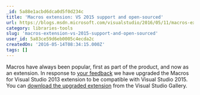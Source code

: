 ```yaml
---
_id: 5a88e1acbd6dca0d5f0d234c
title: 'Macros extension: VS 2015 support and open-sourced'
url: https://blogs.msdn.microsoft.com/visualstudio/2016/05/11/macros-extension-open-sourced-in-visual-studio-2015/
category: libraries-tools
slug: 'macros-extension-vs-2015-support-and-open-sourced'
user_id: 5a83ce59d6eb0005c4ecda2c
createdOn: '2016-05-14T08:34:15.000Z'
tags: []
---
```


Macros have always been popular, first as part of the product, and now as an extension. In response to <a href="https://visualstudio.uservoice.com/forums/121579-visual-studio-2015/suggestions/2650757-bring-back-macros">your feedback</a> we have upgraded the Macros for Visual Studio 2013 extension to be compatible with Visual Studio 2015. You can <a href="https://visualstudiogallery.msdn.microsoft.com/d3fbf133-e51b-41a2-b86f-9560a96ff62b">download the upgraded extension</a> from the Visual Studio Gallery.
